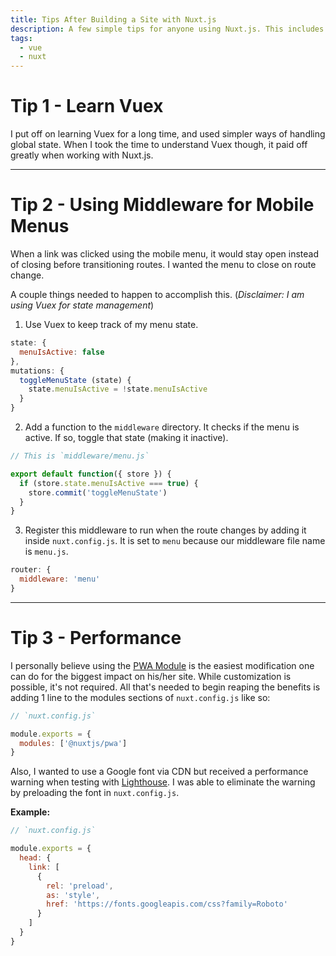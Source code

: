 ```yaml
---
title: Tips After Building a Site with Nuxt.js
description: A few simple tips for anyone using Nuxt.js. This includes covering how to handle mobile menu state once a link is choosen from the menu and making sure to close the menu when appropriate.
tags:
  - vue
  - nuxt
---
```


# Tip 1 - Learn Vuex

I put off on learning Vuex for a long time, and used simpler ways of handling global state. When I took the time to understand Vuex though, it paid off greatly when working with Nuxt.js.

---

# Tip 2 - Using Middleware for Mobile Menus

When a link was clicked using the mobile menu, it would stay open instead of closing before transitioning routes. I wanted the menu to close on route change.

A couple things needed to happen to accomplish this. (_Disclaimer: I am using Vuex for state management_)

1. Use Vuex to keep track of my menu state.

```js
state: {
  menuIsActive: false
},
mutations: {
  toggleMenuState (state) {
    state.menuIsActive = !state.menuIsActive
  }
}
```

2. Add a function to the `middleware` directory. It checks if the menu is active. If so, toggle that state (making it inactive).

```js
// This is `middleware/menu.js`

export default function({ store }) {
  if (store.state.menuIsActive === true) {
    store.commit('toggleMenuState')
  }
}
```

3. Register this middleware to run when the route changes by adding it inside `nuxt.config.js`. It is set to `menu` because our middleware file name is `menu.js`.

```js
router: {
  middleware: 'menu'
}
```

---

# Tip 3 - Performance

I personally believe using the <a target="/\_blank" rel="noopener" href=https://github.com/nuxt-community/modules/tree/master/modules/pwa>PWA Module</a> is the easiest modification one can do for the biggest impact on his/her site. While customization is possible, it's not required. All that's needed to begin reaping the benefits is adding 1 line to the modules sections of `nuxt.config.js` like so:

```js
// `nuxt.config.js`

module.exports = {
  modules: ['@nuxtjs/pwa']
}
```

Also, I wanted to use a Google font via CDN but received a performance warning when testing with <a target="/\_blank" rel="noopener" href=https://developers.google.com/web/tools/lighthouse/>Lighthouse</a>. I was able to eliminate the warning by preloading the font in `nuxt.config.js`.

**Example:**

```js
// `nuxt.config.js`

module.exports = {
  head: {
    link: [
      {
        rel: 'preload',
        as: 'style',
        href: 'https://fonts.googleapis.com/css?family=Roboto'
      }
    ]
  }
}
```
